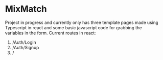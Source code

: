 # MixMatch

Project in progress and currently only has three template pages made using Typescript in react and some basic javascript code for grabbing the variables in the form.
Current routes in react:
1. /Auth/Login
2. /Auth/Signup
3. /
